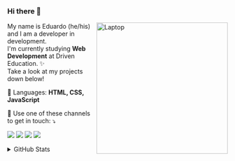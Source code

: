 ### Hi there 👋
<!--
**EduardoNagashima/EduardoNagashima** is a ✨ _special_ ✨ repository because its `README.md` (this file) appears on your GitHub profile.
Here are some ideas to get you started:
- 🔭 I’m currently working on ...
- 🌱 I’m currently learning ...
- 👯 I’m looking to collaborate on ...
- 🤔 I’m looking for help with ...
- 💬 Ask me about ...
- 📫 How to reach me: ...
- 😄 Pronouns: ...
- ⚡ Fun fact: ...
-->
<img src="https://raw.githubusercontent.com/MicaelliMedeiros/micaellimedeiros/master/image/computer-illustration.png" min-width="300px" max-width="300px" width="300px" align="right" alt="Laptop">

<p align="left">
  My name is Eduardo (he/his) and I am a developer in development.<br>
  I'm currently studying <strong>Web Development</strong> at Driven Education. ✨<br>
  Take a look at my projects down below!
</p>
<p align="left">
  🦄 Languages: <strong>HTML, CSS, JavaScript</strong>
</p>
<!-- 
<p align="left">
  💼 Ferramentas: <strong>Coloque as suas ferramentas de trabalho.</strong>
</p> -->
<p align="left">
  💌 Use one of these channels to get in touch: ⤵️
</p>
<p align="left">  
  <a href="https://www.linkedin.com/in/eduardonagashima/" alt="Linkedin">
  <img src="https://img.shields.io/badge/-Linkedin-0e76a8?style=flat-square&logo=Linkedin&logoColor=white&link=https://www.linkedin.com/in/eduardonagashima/" /></a>
  <a href="https://api.whatsapp.com/send?phone=5544999931650&text=Hey%20Eduardo!%20I%20saw%20your%20github%20profile%20and%20wanted%20to%20get%20in%20touch%20:D" alt="WhatsApp">
  <img src="https://img.shields.io/badge/-WhatsApp-25d366?style=flat-square&labelColor=25d366&logo=whatsapp&logoColor=white&link=https://api.whatsapp.com/send?phone=5512981238440&text=Hey%20Eduardo!%20I%20saw%20your%20github%20profile%20and%20wanted%20to%20get%20in%20touch%20:D"/></a>
  <a href="https://www.facebook.com/nagashigg" alt="Facebook">
  <img src="https://img.shields.io/badge/-Facebook-3b5998?style=flat-square&labelColor=3b5998&logo=facebook&logoColor=white&link=https://www.facebook.com/nagashigg"/></a>
  <a href="https://www.instagram.com/nagashigg/" alt="Instagram">
  <img src="https://img.shields.io/badge/-Instagram-DF0174?style=flat-square&labelColor=DF0174&logo=instagram&logoColor=white&link=https://www.instagram.com/nagashigg/"/></a>
</p>  
  
<details>
    <summary>GitHub Stats</summary>
    <img style="margin-right:5px" alt="Eduardo gitHub Stats" src="https://github-readme-stats.vercel.app/api?username=EduardoNagashima" />
    
</details>
